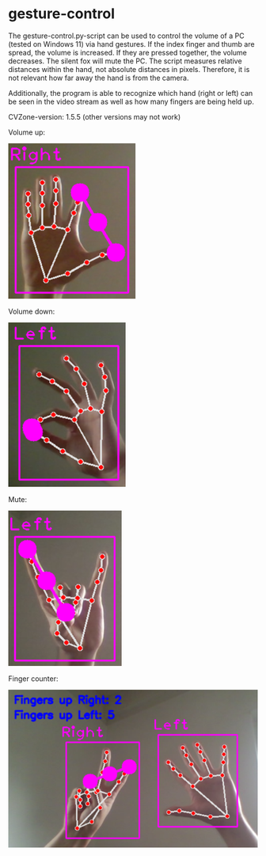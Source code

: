 # gesture-control

The gesture-control.py-script can be used to control the volume of a PC (tested on Windows 11) via hand gestures. If the index finger and thumb are spread, the volume is increased. If they are pressed together, the volume decreases. The silent fox will mute the PC. 
The script measures relative distances within the hand, not absolute distances in pixels. Therefore, it is not relevant how far away the hand is from the camera.

Additionally, the program is able to recognize which hand (right or left) can be seen in the video stream as well as how many fingers are being held up.

CVZone-version: 1.5.5 (other versions may not work)

Volume up:

![Volume up](https://raw.githubusercontent.com/benediktaugenstein/gesture-control/main/images/vol_up.png "test")

Volume down:

![Volume down](https://raw.githubusercontent.com/benediktaugenstein/gesture-control/main/images/vol_down.png)

Mute:

![Mute](https://raw.githubusercontent.com/benediktaugenstein/gesture-control/main/images/silent_fox.png)

Finger counter:

![Finger counter](https://raw.githubusercontent.com/benediktaugenstein/gesture-control/main/images/fingers_up.png)
